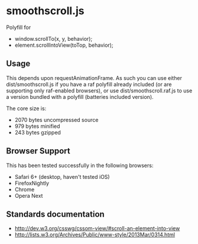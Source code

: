 smoothscroll.js
=================

Polyfill for
* window.scrollTo(x, y, behavior);
* element.scrollIntoView(toTop, behavior);

Usage
-----

This depends upon requestAnimationFrame. As such you can use either
dist/smoothscroll.js if you have a raf polyfill already included (or are
supporting only raf-enabled browsers), or use dist/smoothscroll.raf.js
to use a version bundled with a polyfill (batteries included version).

The core size is:
* 2070 bytes uncompressed source
* 979 bytes minified
* 243 bytes gzipped

Browser Support
---------------

This has been tested successfully in the following browsers:

* Safari 6+ (desktop, haven't tested iOS)
* FirefoxNightly
* Chrome
* Opera Next


Standards documentation
-----------------------

* http://dev.w3.org/csswg/cssom-view/#scroll-an-element-into-view
* http://lists.w3.org/Archives/Public/www-style/2013Mar/0314.html

